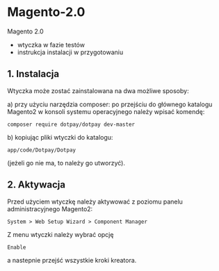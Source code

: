 # Magento-2.0
Magento 2.0

- wtyczka w fazie testów
- instrukcja instalacji w przygotowaniu

## 1. Instalacja
Wtyczka może zostać zainstalowana na dwa możliwe sposoby:

a) przy użyciu narzędzia composer: po przejściu do głównego katalogu Magento2 w konsoli systemu operacyjnego należy wpisać komendę:
```
composer require dotpay/dotpay dev-master
```

b) kopiując pliki wtyczki do katalogu:
```
app/code/Dotpay/Dotpay
```
(jeżeli go nie ma, to należy go utworzyć).

## 2. Aktywacja
Przed użyciem wtyczkę należy aktywować z poziomu panelu administracyjnego Magento2:

```
System > Web Setup Wizard > Component Manager
```

Z menu wtyczki należy wybrać opcję
```
Enable
```
a nastepnie przejść wszystkie kroki kreatora.